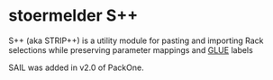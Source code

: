 # stoermelder S++

S++ (aka STRIP++) is a utility module for pasting and importing Rack selections while preserving parameter mappings and [GLUE](Glue.md) labels

SAIL was added in v2.0 of PackOne.